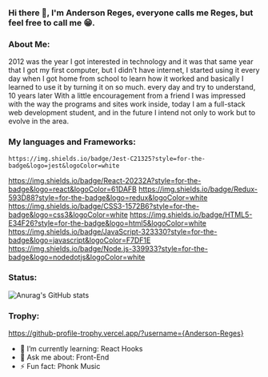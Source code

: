 ### Hi there 👋, I'm Anderson Reges, everyone calls me Reges, but feel free to call me 😁.

### About Me:

2012 was the year I got interested in technology and it was that same year that I got my first computer, but I didn't have internet, I started using it every day when I got home from school to learn how it worked and basically I learned to use it by turning it on so much. every day and try to understand, 10 years later With a little encouragement from a friend I was impressed with the way the programs and sites work inside, today I am a full-stack web development student, and in the future I intend not only to work but to evolve in the area.

### My languages and Frameworks:

	https://img.shields.io/badge/Jest-C21325?style=for-the-badge&logo=jest&logoColor=white
  https://img.shields.io/badge/React-20232A?style=for-the-badge&logo=react&logoColor=61DAFB
  https://img.shields.io/badge/Redux-593D88?style=for-the-badge&logo=redux&logoColor=white
  https://img.shields.io/badge/CSS3-1572B6?style=for-the-badge&logo=css3&logoColor=white
  https://img.shields.io/badge/HTML5-E34F26?style=for-the-badge&logo=html5&logoColor=white
  https://img.shields.io/badge/JavaScript-323330?style=for-the-badge&logo=javascript&logoColor=F7DF1E
  https://img.shields.io/badge/Node.js-339933?style=for-the-badge&logo=nodedotjs&logoColor=white
  
### Status:

![Anurag's GitHub stats](https://github-readme-stats.vercel.app/api?username=Andeson-Reges&show_icons=true&theme=dark)

### Trophy:

  https://github-profile-trophy.vercel.app/?username={Anderson-Reges}

- 🌱 I’m currently learning: React Hooks
- 💬 Ask me about: Front-End
- ⚡ Fun fact: Phonk Music

